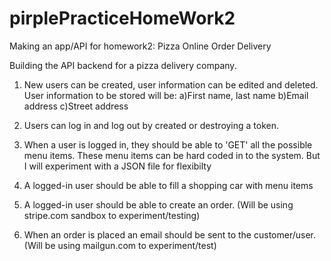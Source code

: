# pirplePracticeHomeWork2
Making an app/API for homework2: Pizza Online Order Delivery

Building the API backend for a pizza delivery company.

1) New users can be created, user information can be edited and deleted.
    User information to be stored will be:
    a)First name, last name
    b)Email address
    c)Street address

2) Users can log in and log out by created or destroying a token.

3) When a user is logged in, they should be able to 'GET' all the possible menu items.
    These menu items can be hard coded in to the system.
    But I will experiment with a JSON file for flexibilty

4) A logged-in user should be able to fill a shopping car with menu items

5) A logged-in user should be able to create an order.
    (Will be using stripe.com sandbox to experiment/testing)

6) When an order is placed an email should be sent to the customer/user.
    (Will be using mailgun.com to experiment/test)
